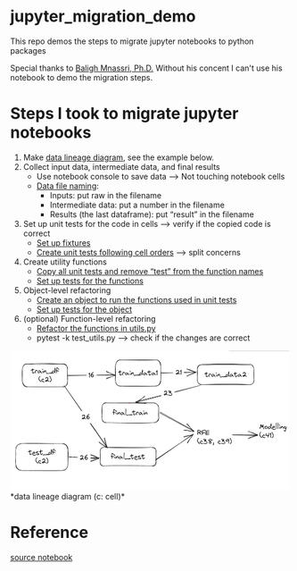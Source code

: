 # jupyter_migration_demo
This repo demos the steps to migrate jupyter notebooks to python packages

Special thanks to [Baligh Mnassri, Ph.D.](https://www.linkedin.com/in/baligh-mnassri/?locale=en_US) Without his concent I can't use his notebook to demo the migration steps.

# Steps I took to migrate jupyter notebooks
1. Make [data lineage diagram](https://github.com/syhsu/jupyter_migration_demo/blob/main/notebooks/titanic-logistic-regression-with-python-data-lineage.png), see the example below.
2. Collect input data, intermediate data, and final results
   - Use notebook console to save data --> Not touching notebook cells
   - [Data file naming](https://github.com/syhsu/jupyter_migration_demo/tree/main/tests/data/titanic_python):
     - Inputs: put raw in the filename
     - Intermediate data: put a number in the filename
     - Results (the last dataframe): put “result” in the filename
3. Set up unit tests for the code in cells --> verify if the copied code is correct
   - [Set up fixtures](https://github.com/syhsu/jupyter_migration_demo/blob/main/tests/conftest.py)
   - [Create unit tests following cell orders](https://github.com/syhsu/jupyter_migration_demo/blob/main/tests/titanic_python/test_notebook.py) --> split concerns
4. Create utility functions
   - [Copy all unit tests and remove “test” from the function names](https://github.com/syhsu/jupyter_migration_demo/blob/main/titanic_python/utils.py)
   - [Set up tests for the functions](https://github.com/syhsu/jupyter_migration_demo/blob/main/tests/titanic_python/test_utils.py)
5. Object-level refactoring
   - [Create an object to run the functions used in unit tests](https://github.com/syhsu/jupyter_migration_demo/blob/main/titanic_python/titanic.py)
   - [Set up tests for the object](https://github.com/syhsu/jupyter_migration_demo/blob/main/tests/titanic_python/test_titanic.py)
6. (optional) Function-level refactoring 
   - [Refactor the functions in utils.py](https://github.com/syhsu/jupyter_migration_demo/blob/main/titanic_python/utils.py)
   - pytest -k test_utils.py --> check if the changes are correct

<img src="https://raw.githubusercontent.com/syhsu/jupyter_migration_demo/main/notebooks/titanic-logistic-regression-with-python-data-lineage.png" width="500" height="250">
*data lineage diagram (c: cell)*

# Reference
[source notebook](https://www.kaggle.com/code/mnassrib/titanic-logistic-regression-with-python)
